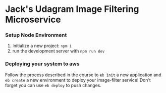 # Jack's Udagram Image Filtering Microservice

### Setup Node Environment

1. Initialize a new project: `npm i`
2. run the development server with `npm run dev`

### Deploying your system to aws

Follow the process described in the course to `eb init` a new application and `eb create` a new environment to deploy your image-filter service! Don't forget you can use `eb deploy` to push changes.
